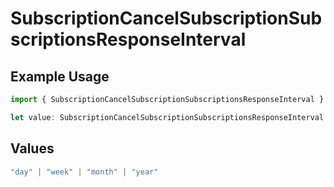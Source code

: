 # SubscriptionCancelSubscriptionSubscriptionsResponseInterval

## Example Usage

```typescript
import { SubscriptionCancelSubscriptionSubscriptionsResponseInterval } from "open-billing/models/operations";

let value: SubscriptionCancelSubscriptionSubscriptionsResponseInterval = "year";
```

## Values

```typescript
"day" | "week" | "month" | "year"
```
